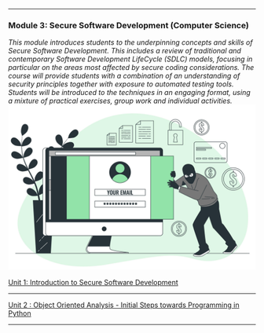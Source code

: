 <!--layout: page
title: "SSDCS Landing "
permalink: /ssdcs_landing-->


---
### Module 3: Secure Software Development (Computer Science)<br>
_This module introduces students to the underpinning concepts and skills of Secure Software Development. This includes a review of traditional and contemporary Software Development LifeCycle (SDLC) models, focusing in particular on the areas most affected by secure coding considerations. The course will provide students with a combination of an understanding of security principles together with exposure to automated testing tools. Students will be introduced to the techniques in an engaging format, using a mixture of practical exercises, group work and individual activities._<br>
<img src="images/module3.jpeg?raw=true"/>

[Unit 1: Introduction to Secure Software Development](https://patzsantos.github.io/e-portfolio-uoeo/ssdcs_unit)

---

[Unit 2 : Object Oriented Analysis - Initial Steps towards Programming in Python](https://patzsantos.github.io/e-portfolio-uoeo/ssdcs_unit2)

---
